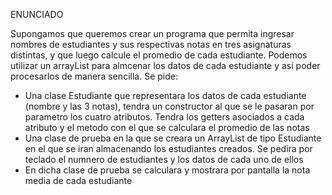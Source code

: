 ENUNCIADO

Supongamos que queremos crear un programa que permita ingresar nombres de estudiantes y sus respectivas notas en tres asignaturas distintas, y que luego calcule el promedio de cada estudiante. Podemos utilizar un arrayList para almcenar los datos de cada estudiante y asi poder procesarlos de manera sencilla. Se pide:

  - Una clase Estudiante que representara los datos de cada estudiante (nombre y las 3 notas), tendra un constructor al que se le pasaran por parametro los cuatro atributos. Tendra los getters asociados a cada atributo y el metodo con el que se calculara el promedio de las notas
  - Una clase de prueba en la que se creara un ArrayList de tipo Estudiante en el que se iran almacenando los estudiantes creados. Se pedira por teclado el numnero de estudiantes y los datos de cada uno de ellos
  - En dicha clase de prueba se calculara y mostrara por pantalla la nota media de cada estudiante
     
